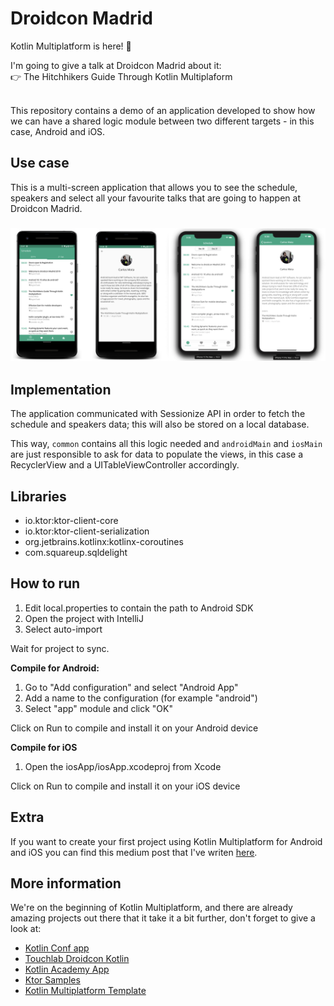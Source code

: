 # Droidcon Madrid
Kotlin Multiplatform is here! 🙌

I'm going to give a talk at Droidcon Madrid about it:
<br>
👉 The Hitchhikers Guide Through Kotlin Multiplaform

<br>
This repository contains a demo of an application developed to show how we can have a shared logic module between two different targets - in this case, Android and iOS.


## Use case
This is a multi-screen application that allows you to see the schedule, speakers and select all your favourite talks that are going to happen at Droidcon Madrid.

<h3 align="center">
  <img src="screens/app_screens.png" alt="App Screens" />
</h3>


## Implementation
The application communicated with Sessionize API in order to fetch the schedule and speakers data; this will also be stored on a local database.

This way, `common` contains all this logic needed and `androidMain` and `iosMain` are just responsible to ask for data to populate the views, in this case a RecyclerView and a UITableViewController accordingly.


## Libraries
- io.ktor:ktor-client-core
- io.ktor:ktor-client-serialization
- org.jetbrains.kotlinx:kotlinx-coroutines
- com.squareup.sqldelight


## How to run
1. Edit local.properties to contain the path to Android SDK
2. Open the project with IntelliJ
3. Select auto-import

Wait for project to sync.

**Compile for Android:**
1. Go to "Add configuration" and select "Android App"
2. Add a name to the configuration (for example "android")
3. Select "app" module and click "OK"

Click on Run to compile and install it on your Android device


**Compile for iOS**
1. Open the iosApp/iosApp.xcodeproj from Xcode

Click on Run to compile and install it on your iOS device

## Extra
If you want to create your first project using Kotlin Multiplatform for Android and iOS you can find this medium post that I've writen [here](https://medium.com/@cafonsomota/set-up-your-first-kotlin-multiplatform-project-for-android-and-ios-e54c2b6574e7).


## More information
We're on the beginning of Kotlin Multiplatform, and there are already amazing projects out there that it take it a bit further, don't forget to give a look at:
- [Kotlin Conf app](https://github.com/jetbrains/kotlinconf-app)
- [Touchlab Droidcon Kotlin](https://github.com/touchlab/DroidconKotlin)
- [Kotlin Academy App](https://github.com/MarcinMoskala/KotlinAcademyApp)
- [Ktor Samples](https://github.com/ktorio/ktor-samples)
- [Kotlin Multiplatform Template](https://github.com/pink-room/kotlin-multiplatform-template)
